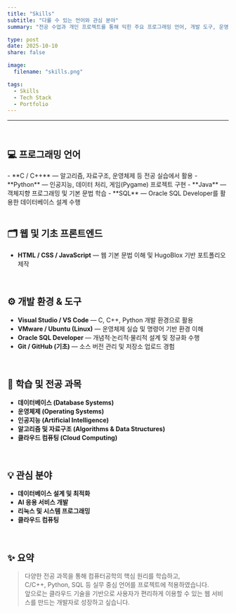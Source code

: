 ```yaml
---
title: "Skills"
subtitle: "다룰 수 있는 언어와 관심 분야"
summary: "전공 수업과 개인 프로젝트를 통해 익힌 주요 프로그래밍 언어, 개발 도구, 운영체제 경험을 정리했습니다."

type: post
date: 2025-10-10
share: false

image:
  filename: "skills.png"

tags:
  - Skills
  - Tech Stack
  - Portfolio
---
```

---
<br>

## 💻 프로그래밍 언어
<div style= "text-align: justfiy;">
- **C / C++** — 알고리즘, 자료구조, 운영체제 등 전공 실습에서 활용  
- **Python** — 인공지능, 데이터 처리, 게임(Pygame) 프로젝트 구현  
- **Java** — 객체지향 프로그래밍 및 기본 문법 학습  
- **SQL** — Oracle SQL Developer를 활용한 데이터베이스 설계 수행  
</div>

<br>

## 🗂️ 웹 및 기초 프론트엔드
- **HTML / CSS / JavaScript** — 웹 기본 문법 이해 및 HugoBlox 기반 포트폴리오 제작  

<br>

## ⚙️ 개발 환경 & 도구
- **Visual Studio / VS Code** — C, C++, Python 개발 환경으로 활용  
- **VMware / Ubuntu (Linux)** — 운영체제 실습 및 명령어 기반 환경 이해  
- **Oracle SQL Developer** — 개념적·논리적·물리적 설계 및 정규화 수행  
- **Git / GitHub (기초)** — 소스 버전 관리 및 저장소 업로드 경험  

<br>

## 🧠 학습 및 전공 과목
- **데이터베이스 (Database Systems)**  
- **운영체제 (Operating Systems)**  
- **인공지능 (Artificial Intelligence)**  
- **알고리즘 및 자료구조 (Algorithms & Data Structures)**  
- **클라우드 컴퓨팅 (Cloud Computing)**  

<br>

## 💡 관심 분야
- **데이터베이스 설계 및 최적화**  
- **AI 응용 서비스 개발**  
- **리눅스 및 시스템 프로그래밍**
- **클라우드 컴퓨팅**  

<br>

## ✨ 요약
> 다양한 전공 과목을 통해 컴퓨터공학의 핵심 원리를 학습하고,  
> C/C++, Python, SQL 등 실무 중심 언어를 프로젝트에 적용하였습니다.  
> 앞으로는 클라우드 기술을 기반으로 사용자가 편리하게 이용할 수 있는 웹 서비스를 만드는 개발자로 성장하고 싶습니다.

<br>